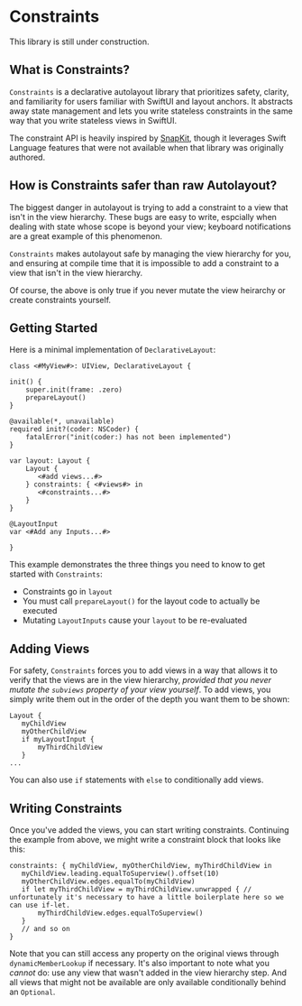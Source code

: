 # Constraints

This library is still under construction. 

## What is Constraints?

`Constraints`  is a declarative autolayout library that prioritizes safety, clarity, and familiarity for users familiar with SwiftUI and layout anchors. It abstracts away state management and lets you write stateless constraints in the same way that you write stateless views in SwiftUI. 

The constraint API is heavily inspired by [SnapKit](https://github.com/SnapKit/SnapKit), though it leverages Swift Language features that were not available when that library was originally authored. 

## How is Constraints safer than raw Autolayout?

The biggest danger in autolayout is trying to add a constraint to a view that isn't in the view hierarchy. These bugs
are easy to write, espcially when dealing with state whose scope is beyond your view; keyboard notifications 
are a great example of this phenomenon. 

`Constraints` makes autolayout safe by managing the view hierarchy for you, and ensuring at compile 
time that it is impossible to add a constraint to a view that isn't in the view hierarchy.

Of course, the above is only true if you never mutate the view heirarchy or create constraints yourself. 


## Getting Started

Here is a minimal implementation of `DeclarativeLayout`:

```
class <#MyView#>: UIView, DeclarativeLayout {

init() {
    super.init(frame: .zero)
    prepareLayout()
}

@available(*, unavailable)
required init?(coder: NSCoder) {
    fatalError("init(coder:) has not been implemented")
}

var layout: Layout {
    Layout {
       <#add views...#>
    } constraints: { <#views#> in
       <#constraints...#>
    }
}

@LayoutInput
var <#Add any Inputs...#>

}
```

This example demonstrates the three things you need to know to get started
with `Constraints`:

- Constraints go in `layout`
- You must call `prepareLayout()` for the layout code to actually be executed
- Mutating `LayoutInputs` cause your `layout` to be re-evaluated

## Adding Views

For safety, `Constraints` forces you to add views in a way that allows it to
verify that the views are in the view hierarchy, _provided that you never mutate the
`subviews` property of your view yourself_. To add views, you simply write them out in
the order of the depth you want them to be shown:

```
Layout {
   myChildView
   myOtherChildView
   if myLayoutInput {
       myThirdChildView
   }
...
```
You can also use `if` statements with `else` to conditionally add views.

## Writing Constraints

Once you've added the views, you can start writing constraints. Continuing the example
from above, we might write a constraint block that looks like this:

```
constraints: { myChildView, myOtherChildView, myThirdChildView in
   myChildView.leading.equalToSuperview().offset(10)
   myOtherChildView.edges.equalTo(myChildView)
   if let myThirdChildView = myThirdChildView.unwrapped { // unfortunately it's necessary to have a little boilerplate here so we can use if-let.
       myThirdChildView.edges.equalToSuperview()
   }
   // and so on
}
```

Note that you can still access any property on the original views through
`dynamicMemberLookup` if necessary. It's also important to note what you _cannot_ do:
use any view that wasn't added in the view hierarchy step. And all views that might not
be available are only available conditionally behind an `Optional`.
